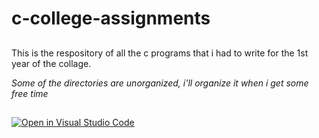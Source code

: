 # c-college-assignments 

##
This is the respository of all the c programs that i had to write for the 1st year of the collage.

*Some of the directories are unorganized, i'll organize it when i get some free time*

##
[![Open in Visual Studio Code](https://img.shields.io/badge/Visual_Studio_Code-5865F2?style=for-the-badge&logo=visual%20studio%20code&logoColor=white)](https://open.vscode.dev/ThunderE75/c-college-assignments)
